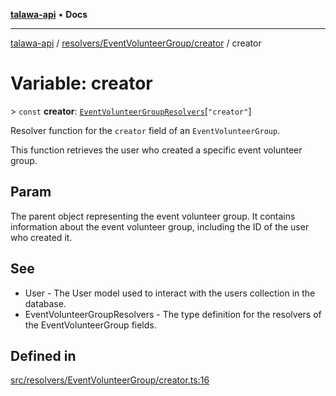 [**talawa-api**](../../../../README.md) • **Docs**

***

[talawa-api](../../../../modules.md) / [resolvers/EventVolunteerGroup/creator](../README.md) / creator

# Variable: creator

\> `const` **creator**: [`EventVolunteerGroupResolvers`](../../../../types/generatedGraphQLTypes/type-aliases/EventVolunteerGroupResolvers.md)\[`"creator"`\]

Resolver function for the `creator` field of an `EventVolunteerGroup`.

This function retrieves the user who created a specific event volunteer group.

## Param

The parent object representing the event volunteer group. It contains information about the event volunteer group, including the ID of the user who created it.

## See

 - User - The User model used to interact with the users collection in the database.
 - EventVolunteerGroupResolvers - The type definition for the resolvers of the EventVolunteerGroup fields.

## Defined in

[src/resolvers/EventVolunteerGroup/creator.ts:16](https://github.com/PalisadoesFoundation/talawa-api/blob/60937520d7a29ccf883a9c6a7c2d186bae92a81b/src/resolvers/EventVolunteerGroup/creator.ts#L16)
